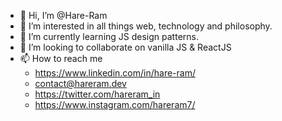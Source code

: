 - 👋 Hi, I’m @Hare-Ram
- 👀 I’m interested in all things web, technology and philosophy.
- 🌱 I’m currently learning JS design patterns.
- 💞️ I’m looking to collaborate on vanilla JS & ReactJS
- 📫 How to reach me 
  - https://www.linkedin.com/in/hare-ram/
  - contact@hareram.dev
  - https://twitter.com/hareram_in
  - https://www.instagram.com/hareram7/

<!---
Hare-Ram/Hare-Ram is a ✨ special ✨ repository because its `README.md` (this file) appears on your GitHub profile.
You can click the Preview link to take a look at your changes.
--->
